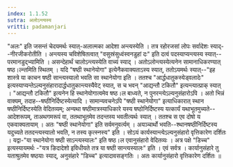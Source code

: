```yaml
---
index: 1.1.52
sutra: अलोऽन्त्यस्य
vritti: padamanjari
---
```


 "अलः" इति जसन्तं चेदयमर्थः स्यात्-अलात्मका आदेशा अन्त्यस्येति । तत्र रहोरजसां लोपः सर्वादेशः स्याद्--नीरजीकरोतीति । अन्त्यस्य चविशेषितत्वात् "वसुस्रंसुध्वंस्वनडुहां दः" इति दत्वं पदस्याप्यन्त्यस्य स्यात्--परमानडुद्भ्यामिति । असन्देहार्थं चालोऽन्त्यस्येति वाच्यं स्याद् । अतोऽलोन्त्यस्येत्यनेन सामानाधिकरण्यात् षष्ठ।ल्न्तमिति स्थितम् । यदि "षष्ठी स्थानेयोगा" इत्येनैकवाक्यताऽस्य स्यात्, ततोऽयमर्थः स्यात्--"इह शास्त्रे या काचन षष्ठी सान्त्यस्यालो भवति सा स्थानेयोगा इति । ततश्च "आर्द्धधातुकस्येड्वलादेः" इत्यस्याप्यन्तेऽल्यनुसंहारादार्द्धधातुकान्त्यस्यैवेट् स्यात्, स च भवन् "आद्यन्तौ टकितौ" इत्यन्त्यात्प्राक् स्यात् । "आद्यन्तौ टकितौ" इत्यनेन हि स्थानेयोगात्वमेव षष्ठ।ल बाध्यते, न पुनरन्त्येऽल्यनुसंहारोऽपि । अतो भिन्नं वाक्यम्, तदाह--षष्ठीनिर्दिष्टस्येत्यादि । सामान्यवचनेऽपि "षष्ठी स्थानेयोगा" इत्याधिकारात् स्थान षष्ठीनिर्दिष्टस्येति वेदितव्यम्; अन्यथा षष्ठीमात्रस्याधिकारे यस्य षष्ठोनिर्दिष्टस्य यत्कार्यं यथाभूतमुच्यते--आदेशरूपम्, ताअथगमरूपं वा, ततथाभूतमेव तदन्तस्य भवतीत्यर्थः स्यात् । ततश्च स एव दोषो य एकवाक्यतायाम् । अतः "षष्ठी स्थानेयोगा" इति सर्वमनुवर्त्यम् । अयञ्चार्थो भवति--श्थानषष्ठीनिर्दिष्टस्य यदुच्यते ततदन्त्यस्यालो भवति, न तस्य कृत्स्नस्य" इति । सोऽयं कार्यस्यान्त्येऽल्यनुसंहारो वृत्तिकारेण दर्शितः । यद्वा-"या स्थानेयोगा षष्ठी साऽन्त्यस्यालः" इति षष्ठ।ल एवानुसंहारो वेदितव्यः । अत्र पक्षे "डिच्च" इत्यस्यायमर्थः -"यत्र ङिदादेशो इविधीयते तत्र या षष्ठी सान्त्यस्यालः" इति । एवं सर्वत्र । कार्यानुसंहारे तु यताश्रुतमेव षष्ठयाः स्याद्, अनुसंहारे "डिच्च" इत्यादावसङ्गतिः । अतः कार्यानुसंहारो वृत्तिकारेण दर्शितः ॥